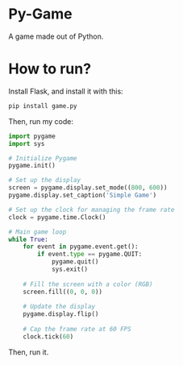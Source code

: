 # Py-Game
A game made out of Python.
# How to run?
Install Flask, and install it with this:
```bash
pip install game.py
```
Then, run my code:
```py
import pygame
import sys

# Initialize Pygame
pygame.init()

# Set up the display
screen = pygame.display.set_mode((800, 600))
pygame.display.set_caption('Simple Game')

# Set up the clock for managing the frame rate
clock = pygame.time.Clock()

# Main game loop
while True:
    for event in pygame.event.get():
        if event.type == pygame.QUIT:
            pygame.quit()
            sys.exit()
    
    # Fill the screen with a color (RGB)
    screen.fill((0, 0, 0))
    
    # Update the display
    pygame.display.flip()
    
    # Cap the frame rate at 60 FPS
    clock.tick(60)
```
Then, run it.
